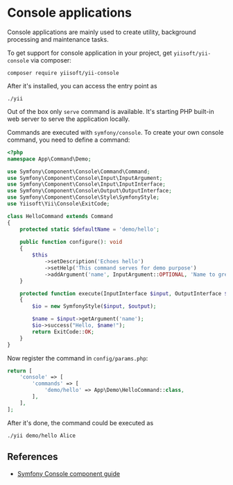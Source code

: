 # Console applications

Console applications are mainly used to create utility, background processing and maintenance tasks.

To get support for console application in your project, get `yiisoft/yii-console` via composer:


```
composer require yiisoft/yii-console
```

After it's installed, you can access the entry point as

```
./yii
```

Out of the box only `serve` command is available. It's starting PHP built-in web server to serve the application locally.

Commands are executed with `symfony/console`. To create your own console command, you need to define a command:

```php
<?php
namespace App\Command\Demo;

use Symfony\Component\Console\Command\Command;
use Symfony\Component\Console\Input\InputArgument;
use Symfony\Component\Console\Input\InputInterface;
use Symfony\Component\Console\Output\OutputInterface;
use Symfony\Component\Console\Style\SymfonyStyle;
use Yiisoft\Yii\Console\ExitCode;

class HelloCommand extends Command
{
    protected static $defaultName = 'demo/hello';
    
    public function configure(): void
    {
        $this
            ->setDescription('Echoes hello')
            ->setHelp('This command serves for demo purpose')
            ->addArgument('name', InputArgument::OPTIONAL, 'Name to greet', 'anonymous');
    }

    protected function execute(InputInterface $input, OutputInterface $output): int
    {
        $io = new SymfonyStyle($input, $output);

        $name = $input->getArgument('name');
        $io->success("Hello, $name!");
        return ExitCode::OK;
    }
}
```

Now register the command in `config/params.php`:

```php
return [
    'console' => [
        'commands' => [
            'demo/hello' => App\Demo\HelloCommand::class,
        ],
    ],    
];
```

After it's done, the command could be executed as

```
./yii demo/hello Alice
```


## References

- [Symfony Console component guide](https://symfony.com/doc/current/components/console.html)

